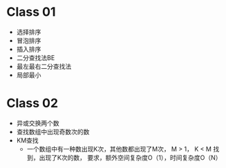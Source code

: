 # Class 01
- 选择排序
- 冒泡排序
- 插入排序
- 二分查找法BE
- 最左最右二分查找法
- 局部最小

# Class 02
- 异或交换两个数
- 查找数组中出现奇数次的数
- KM查找
  - 一个数组中有一种数出现K次，其他数都出现了M次， M > 1， K < M 找到，出现了K次的数， 要求，额外空间复杂度O（1），时间复杂度O（N）
